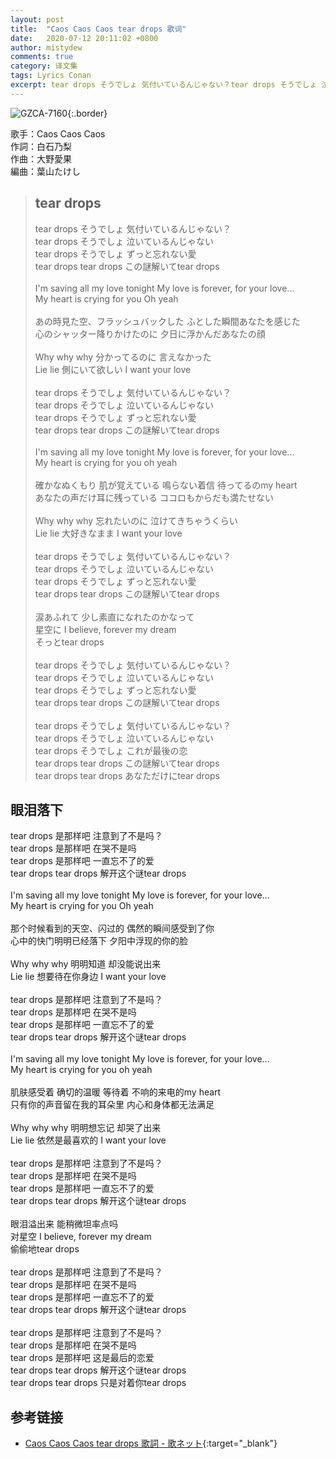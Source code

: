 ```yaml
---
layout: post
title:  "Caos Caos Caos tear drops 歌词"
date:   2020-07-12 20:11:02 +0800
author: mistydew
comments: true
category: 译文集
tags: Lyrics Conan
excerpt: tear drops そうでしょ 気付いているんじゃない？tear drops そうでしょ 泣いているんじゃない。tear drops そうでしょ ずっと忘れない愛。tear drops tear drops この謎解いてtear drops。
---
```

![GZCA-7160](https://is1-ssl.mzstatic.com/image/thumb/Music/v4/07/05/a5/0705a58a-eda4-d5e3-51dd-7fc17df9f10c/source/600x600bb.jpg){:.border}

歌手：Caos Caos Caos<br>
作詞：白石乃梨<br>
作曲：大野愛果<br>
編曲：葉山たけし

<blockquote class="original">
  <h2>tear drops</h2>
  <p>
    tear drops そうでしょ 気付いているんじゃない？<br>
    tear drops そうでしょ 泣いているんじゃない<br>
    tear drops そうでしょ ずっと忘れない愛<br>
    tear drops tear drops この謎解いてtear drops<br>
    <br>
    I'm saving all my love tonight My love is forever, for your love...<br>
    My heart is crying for you Oh yeah<br>
    <br>
    あの時見た空、フラッシュバックした ふとした瞬間あなたを感じた<br>
    心のシャッター降りかけたのに 夕日に浮かんだあなたの顔<br>
    <br>
    Why why why 分かってるのに 言えなかった<br>
    Lie lie 側にいて欲しい I want your love<br>
    <br>
    tear drops そうでしょ 気付いているんじゃない？<br>
    tear drops そうでしょ 泣いているんじゃない<br>
    tear drops そうでしょ ずっと忘れない愛<br>
    tear drops tear drops この謎解いてtear drops<br>
    <br>
    I'm saving all my love tonight My love is forever, for your love...<br>
    My heart is crying for you oh yeah<br>
    <br>
    確かなぬくもり 肌が覚えている 鳴らない着信 待ってるのmy heart<br>
    あなたの声だけ耳に残っている ココロもからだも満たせない<br>
    <br>
    Why why why 忘れたいのに 泣けてきちゃうくらい<br>
    Lie lie 大好きなまま I want your love<br>
    <br>
    tear drops そうでしょ 気付いているんじゃない？<br>
    tear drops そうでしょ 泣いているんじゃない<br>
    tear drops そうでしょ ずっと忘れない愛<br>
    tear drops tear drops この謎解いてtear drops<br>
    <br>
    涙あふれて 少し素直になれたのかなって<br>
    星空に I believe, forever my dream<br>
    そっとtear drops<br>
    <br>
    tear drops そうでしょ 気付いているんじゃない？<br>
    tear drops そうでしょ 泣いているんじゃない<br>
    tear drops そうでしょ ずっと忘れない愛<br>
    tear drops tear drops この謎解いてtear drops<br>
    <br>
    tear drops そうでしょ 気付いているんじゃない？<br>
    tear drops そうでしょ 泣いているんじゃない<br>
    tear drops そうでしょ これが最後の恋<br>
    tear drops tear drops この謎解いてtear drops<br>
    tear drops tear drops あなただけにtear drops
  </p>
</blockquote>

<div class="translation">
  <h2>眼泪落下</h2>
  <p>
    tear drops 是那样吧 注意到了不是吗？<br>
    tear drops 是那样吧 在哭不是吗<br>
    tear drops 是那样吧 一直忘不了的爱<br>
    tear drops tear drops 解开这个谜tear drops<br>
    <br>
    I'm saving all my love tonight My love is forever, for your love...<br>
    My heart is crying for you Oh yeah<br>
    <br>
    那个时候看到的天空、闪过的 偶然的瞬间感受到了你<br>
    心中的快门明明已经落下 夕阳中浮现的你的脸<br>
    <br>
    Why why why 明明知道 却没能说出来<br>
    Lie lie 想要待在你身边 I want your love<br>
    <br>
    tear drops 是那样吧 注意到了不是吗？<br>
    tear drops 是那样吧 在哭不是吗<br>
    tear drops 是那样吧 一直忘不了的爱<br>
    tear drops tear drops 解开这个谜tear drops<br>
    <br>
    I'm saving all my love tonight My love is forever, for your love...<br>
    My heart is crying for you oh yeah<br>
    <br>
    肌肤感受着 确切的温暖 等待着 不响的来电的my heart<br>
    只有你的声音留在我的耳朵里 内心和身体都无法满足<br>
    <br>
    Why why why 明明想忘记 却哭了出来<br>
    Lie lie 依然是最喜欢的 I want your love<br>
    <br>
    tear drops 是那样吧 注意到了不是吗？<br>
    tear drops 是那样吧 在哭不是吗<br>
    tear drops 是那样吧 一直忘不了的爱<br>
    tear drops tear drops 解开这个谜tear drops<br>
    <br>
    眼泪溢出来 能稍微坦率点吗<br>
    对星空 I believe, forever my dream<br>
    偷偷地tear drops<br>
    <br>
    tear drops 是那样吧 注意到了不是吗？<br>
    tear drops 是那样吧 在哭不是吗<br>
    tear drops 是那样吧 一直忘不了的爱<br>
    tear drops tear drops 解开这个谜tear drops<br>
    <br>
    tear drops 是那样吧 注意到了不是吗？<br>
    tear drops 是那样吧 在哭不是吗<br>
    tear drops 是那样吧 这是最后的恋爱<br>
    tear drops tear drops 解开这个谜tear drops<br>
    tear drops tear drops 只是对着你tear drops
  </p>
</div>

## 参考链接

* [Caos Caos Caos tear drops 歌詞 - 歌ネット](https://www.uta-net.com/song/109219/){:target="_blank"}
